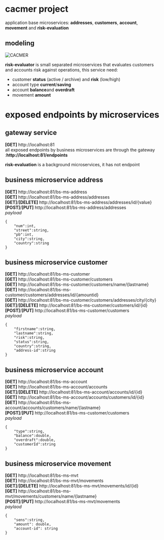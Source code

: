 # cacmer project
application base microservices: **addresses**, **customers**, **account**, **movement** and **risk-evaluation**
## modeling
![CACMER](https://github.com/placidenduwayo1/k8s-ingress-kafka-avro-cacmer-back/assets/124048212/99e16818-fac1-4c6b-9bcc-560ac7526361)


**risk-evaluator** is small separated microservices that evaluates customers and accounts risk against operations, this service need:
 - customer **status** (active / archive) and **risk** (low/high)
 - account type **current**/**saving**
 - account **balance**and **overdraft**
 - movement **amount**

# exposed endpoints by microservices

## gateway service
**[GET]** http://localhost:81  
all exposed endpoints by business microservices are  through the gateway :**http://localhost:81/endpoints**  

**risk-evaluation** is a background microservices, it has not endpoint

## business microservice address
**[GET]** http://localhost:81/bs-ms-address  
**[GET]** http://localhost:81/bs-ms-address/addresses  
**[GET]**/**[DELETE]** http://localhost:81/bs-ms-address/addresses/id/{value}  
**[POST]**/**[PUT]** http://localhost:81/bs-ms-address/addresses  
*payload*  
```
{
    "num":int,
    "street":string,
    "pb":int,
    "city":string,
    "country":string
}
```
## business microservice customer
**[GET]** http://localhost:81/bs-ms-customer  
**[GET]** http://localhost:81/bs-ms-customer/customers  
**[GET]** http://localhost:81/bs-ms-customer/customers/name/{lastname}  
**[GET]** http://localhost:81/bs-ms-customer/customers/addresses/id/{amountid}  
**[GET]** http://localhost:81/bs-ms-customer/customers/addresses/city/{city}  
**[GET]**/**[DELETE]** http://localhost:81/bs-ms-customer/customers/id/{id}  
**[POST]**/**[PUT]** http://localhost:81/bs-ms-customer/customers  
*payload*
```
{
    "firstname":string,
    "lastname":string,
    "risk":string,
    "status":string,
    "country":string,
    "address-id":string
}
```
## business microservice account
**[GET]** http://localhost:81/bs-ms-account    
**[GET]** http://localhost:81/bs-ms-account/accounts  
**[GET]**/**[DELETE]** http://localhost:81/bs-ms-account/accounts/id/{id}  
**[GET]** http://localhost:81/bs-ms-account/accounts/customers/id/{id}  
**[GET]** http://localhost:81/bs-ms-account/accounts/customers/name/{lastname}  
**[POST]**/**[PUT]** http://localhost:81/bs-ms-customer/customers  
*payload*
```
{
    "type":string,
    "balance":double,
    "overdraft":double,
    "customerId":string
}
```
## business microservice movement

**[GET]** http://localhost:81/bs-ms-mvt  
**[GET]** http://localhost:81/bs-ms-mvt/movements  
**[GET]**/**[DELETE]** http://localhost:81/bs-ms-mvt/movements/id/{id}  
**[GET]** http://localhost:81/bs-ms-mvt/movements/customers/name/{lastname}  
**[POST]**/**[PUT]** http://localhost:81/bs-ms-mvt/movements  
*paylaod* 
```
{
    "sens":string,
    "amount": double,
    "account-id": string
}
```


